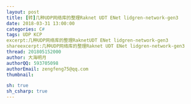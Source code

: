 ```yaml
---
layout: post
title: [转]几种UDP网络库的整理Raknet UDT ENet lidgren-network-gen3
date: 2018-03-31 13:00:00
categories: C#
tags: UDP KCP
excerpt:几种UDP网络库的整理RaknetUDT ENet lidgren-network-gen3
shareexcerpt:几种UDP网络库的整理Raknet UDT ENet lidgren-network-gen3
thread: 201805152000
author: 大海明月
authorQQ: 593705098
authorEmail: zengfeng75@qq.com
thumbnail: 

sh: true
sh_csharp: true
---
```

